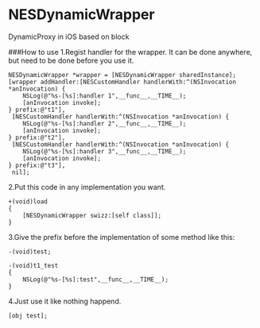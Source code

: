 # NESDynamicWrapper
DynamicProxy in iOS based on block

###How to use
1.Regist handler for the wrapper. It can be done anywhere, but need to be done before you use it.

    NESDynamicWrapper *wrapper = [NESDynamicWrapper sharedInstance];
    [wrapper addHandler:[NESCustomHandler handlerWith:^(NSInvocation *anInvocation) {
        NSLog(@"%s-[%s]:handler 1",__func__,__TIME__);
        [anInvocation invoke];
    } prefix:@"t1"],
     [NESCustomHandler handlerWith:^(NSInvocation *anInvocation) {
        NSLog(@"%s-[%s]:handler 2",__func__,__TIME__);
        [anInvocation invoke];
    } prefix:@"t2"],
     [NESCustomHandler handlerWith:^(NSInvocation *anInvocation) {
        NSLog(@"%s-[%s]:handler 3",__func__,__TIME__);
        [anInvocation invoke];
    } prefix:@"t3"],
     nil];

2.Put this code in any implementation you want.
    
    +(void)load
    {
        [NESDynamicWrapper swizz:[self class]];
    }

3.Give the prefix before the implementation of some method like this:

    -(void)test;

    -(void)t1_test
    {
        NSLog(@"%s-[%s]:test",__func__,__TIME__);
    }

4.Just use it like nothing happend.
    
    [obj test];


